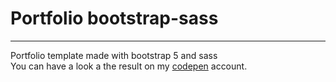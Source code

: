 # Portfolio bootstrap-sass

---

 Portfolio template made with bootstrap 5 and sass  
You can have a look a the result on my [codepen](https://codepen.io/rob051815/pen/LYQmqJp) account.
